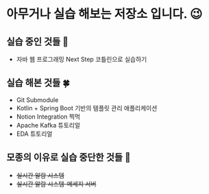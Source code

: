 # 아무거나 실습 해보는 저장소 입니다. 😉

## 실습 중인 것들 💪
- 자바 웹 프로그래밍 Next Step 코틀린으로 실습하기

## 실습 해본 것들 🍀
- Git Submodule
- Kotlin + Spring Boot 기반의 템플릿 관리 애플리케이션
- Notion Integration 찍먹
- Apache Kafka 튜토리얼
- EDA 튜토리얼

## 모종의 이유로 실습 중단한 것들 🙈
- ~~실시간 알람 시스템~~
- ~~실시간 알람 시스템-메세지 서버~~
